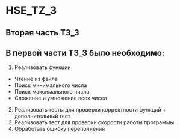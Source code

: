 # HSE_TZ_3
## Вторая часть ТЗ_3
## В первой части ТЗ_3 было необходимо:
1. Реализовать функции
  * Чтение из файла
  * Поиск минимального числа
  * Поиск максимального числа
  * Сложение и умножение всех чисел
2. Реализовать тесты для проверки корректности функций + дополнительный тест
3. Реализовать тест для проверки скорости работы программы
4. Обработать ошибку переполнения

